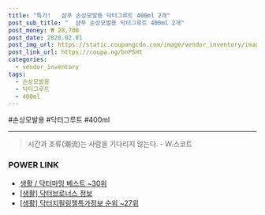 ```yaml
--- 
title: "특가!   샴푸 손상모발용 닥터그루트 400ml 2개" 
post_sub_title: "  샴푸 손상모발용 닥터그루트 400ml 2개" 
post_money: ₩ 28,700 
post_date: 2020.02.01 
post_img_url: https://static.coupangcdn.com/image/vendor_inventory/images/2019/02/15/21/9/31aa7c60-4201-42bc-83e6-81160d9e7598.jpg 
post_link_url: https://coupa.ng/bnP5Ht 
categories: 
  - vendor_inventory 
tags: 
  - 손상모발용 
  - 닥터그루트 
  - 400ml 
--- 
```

  #손상모발용 #닥터그루트 #400ml 
<hr> 

> 시간과 조류(潮流)는 사람을 기다리지 않는다. - W.스코트 


### POWER LINK

* <a href="https://blog.naver.com/santokki14/221787123587" target="_blank">생활 / 닥터마밍 베스트 ~30위</a>
* <a href="https://blog.naver.com/sakai111/221764079555" target="_blank"> [생활] 닥터브로너스 정보 </a>
* <a href="https://blog.naver.com/sakai111/221774887414" target="_blank"> [생활] 닥터지필링젤특가정보 순위 ~27위</a>
